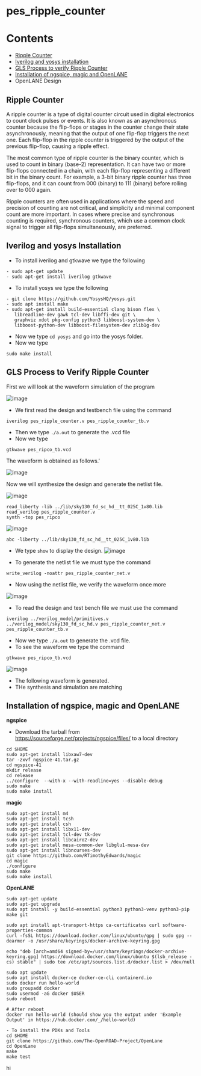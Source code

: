 # pes_ripple_counter
# Contents
- [Ripple Counter](#ripple-counter)
- [Iverilog and yosys installation](#iverilog-and-yosys-installation)
- [GLS Process to verify Ripple Counter](#gls-process-to-verify-ripple-counter)
- [Installation of ngspice, magic and OpenLANE](#installation-of-ngspice,-magic-and-openlane)
- OpenLANE Design

## Ripple Counter
A ripple counter is a type of digital counter circuit used in digital electronics to count clock pulses or events. It is also known as an asynchronous counter because the flip-flops or stages in the counter change their state asynchronously, meaning that the output of one flip-flop triggers the next one. Each flip-flop in the ripple counter is triggered by the output of the previous flip-flop, causing a ripple effect.

The most common type of ripple counter is the binary counter, which is used to count in binary (base-2) representation. It can have two or more flip-flops connected in a chain, with each flip-flop representing a different bit in the binary count. For example, a 3-bit binary ripple counter has three flip-flops, and it can count from 000 (binary) to 111 (binary) before rolling over to 000 again.

Ripple counters are often used in applications where the speed and precision of counting are not critical, and simplicity and minimal component count are more important. In cases where precise and synchronous counting is required, synchronous counters, which use a common clock signal to trigger all flip-flops simultaneously, are preferred.

## Iverilog and yosys Installation
- To install iverilog and gtkwave we type the following
```
- sudo apt-get update
- sudo apt-get install iverilog gtkwave
```

- To install yosys we type the following
```
- git clone https://github.com/YosysHQ/yosys.git
- sudo apt install make
- sudo apt-get install build-essential clang bison flex \
   libreadline-dev gawk tcl-dev libffi-dev git \
   graphviz xdot pkg-config python3 libboost-system-dev \
   libboost-python-dev libboost-filesystem-dev zlib1g-dev
```

- Now we type ```cd yosys``` and go into the yosys folder.
- Now we type
```
sudo make install
```
## GLS Process to Verify Ripple Counter

First we will look at the waveform simulation of the program 

![image](https://github.com/AniruddhaN2203/pes_ripple_counter/assets/142299140/f861df6a-b520-4b3f-9d58-3d757d97e8b1)

- We first read the design and testbench file using the command
```
iverilog pes_ripple_counter.v pes_ripple_counter_tb.v
```
- Then we type ```./a.out``` to generate the .vcd file
- Now we type
```
gtkwave pes_ripco_tb.vcd
```
The waveform is obtained as follows.'

![image](https://github.com/AniruddhaN2203/pes_ripple_counter/assets/142299140/ea9607da-e590-42cb-ae5e-3eecdac11cb2)

Now we will synthesize the design and generate the netlist file.

![image](https://github.com/AniruddhaN2203/pes_ripple_counter/assets/142299140/5afde0eb-f9ad-4d7c-b976-983fcc643815)
```
read_liberty -lib ../lib/sky130_fd_sc_hd__tt_025C_1v80.lib
read_verilog pes_ripple_counter.v
synth -top pes_ripco
```

![image](https://github.com/AniruddhaN2203/pes_ripple_counter/assets/142299140/90fd2c16-a4d0-487e-8b3b-af3366ef488c)

```
abc -liberty ../lib/sky130_fd_sc_hd__tt_025C_1v80.lib
```
- We type ```show``` to display the design.
![image](https://github.com/AniruddhaN2203/pes_ripple_counter/assets/142299140/3bcbb83e-f4b3-459a-ab83-3127855a3e0f)

- To generate the netlist file we must type the command
```
write_verilog -noattr pes_ripple_counter_net.v
```
- Now using the netlist file, we verify the waveform once more

![image](https://github.com/AniruddhaN2203/pes_ripple_counter/assets/142299140/48075ae5-566d-424b-b5e5-89bcb310a0b3)
- To read the design and test bench file we must use the command
```
iverilog ../verilog_model/primitives.v ../verilog_model/sky130_fd_sc_hd.v pes_ripple_counter_net.v pes_ripple_counter_tb.v
```
- Now we type ```./a.out``` to generate the .vcd file.
- To see the waveform we type the command
```
gtkwave pes_ripco_tb.vcd
```

![image](https://github.com/AniruddhaN2203/pes_ripple_counter/assets/142299140/dcde6159-6716-49bd-9122-2ffc550d5032)
- The following waveform is generated.
- THe synthesis and simulation are matching

## Installation of ngspice, magic and OpenLANE

**ngspice**
- Download the tarball from https://sourceforge.net/projects/ngspice/files/ to a local directory
```
cd $HOME
sudo apt-get install libxaw7-dev
tar -zxvf ngspice-41.tar.gz
cd ngspice-41
mkdir release
cd release
../configure  --with-x --with-readline=yes --disable-debug
sudo make
sudo make install
```

**magic**
```
sudo apt-get install m4
sudo apt-get install tcsh
sudo apt-get install csh
sudo apt-get install libx11-dev
sudo apt-get install tcl-dev tk-dev
sudo apt-get install libcairo2-dev
sudo apt-get install mesa-common-dev libglu1-mesa-dev
sudo apt-get install libncurses-dev
git clone https://github.com/RTimothyEdwards/magic
cd magic
./configure
sudo make
sudo make install
```

**OpenLANE**
```
sudo apt-get update
sudo apt-get upgrade
sudo apt install -y build-essential python3 python3-venv python3-pip make git

sudo apt install apt-transport-https ca-certificates curl software-properties-common
curl -fsSL https://download.docker.com/linux/ubuntu/gpg | sudo gpg --dearmor -o /usr/share/keyrings/docker-archive-keyring.gpg

echo "deb [arch=amd64 signed-by=/usr/share/keyrings/docker-archive-keyring.gpg] https://download.docker.com/linux/ubuntu $(lsb_release -cs) stable" | sudo tee /etc/apt/sources.list.d/docker.list > /dev/null

sudo apt update
sudo apt install docker-ce docker-ce-cli containerd.io
sudo docker run hello-world
sudo groupadd docker
sudo usermod -aG docker $USER
sudo reboot 

# After reboot
docker run hello-world (should show you the output under 'Example Output' in https://hub.docker.com/_/hello-world)

- To install the PDKs and Tools
cd $HOME
git clone https://github.com/The-OpenROAD-Project/OpenLane
cd OpenLane
make
make test
```
hi
